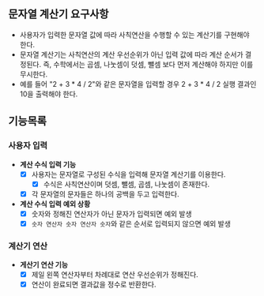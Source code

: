 ## 문자열 계산기 요구사항
- 사용자가 입력한 문자열 값에 따라 사칙연산을 수행할 수 있는 계산기를 구현해야 한다.
- 문자열 계산기는 사칙연산의 계산 우선순위가 아닌 입력 값에 따라 계산 순서가 결정된다. 
  즉, 수학에서는 곱셈, 나눗셈이 덧셈, 뺄셈 보다 먼저 계산해야 하지만 이를 무시한다.
- 예를 들어 "2 + 3 * 4 / 2"와 같은 문자열을 입력할 경우 2 + 3 * 4 / 2 실행 결과인 10을 출력해야 한다.

## 기능목록
### 사용자 입력
- **계산 수식 입력 기능**
  - [x] 사용자는 문자열로 구성된 수식을 입력해 문자열 계산기를 이용한다.
    - [x] 수식은 사칙연산이며 덧셈, 뺄셈, 곱셈, 나눗셈이 존재한다.
  - [x] 각 문자열의 문자들은 하나의 공백을 두고 입력한다.

- **계산 수식 입력 예외 상황**
  - [x] 숫자와 정해진 연산자가 아닌 문자가 입력되면 예외 발생
  - [x] `숫자 연산자 숫자 연산자 숫자`와 같은 순서로 입력되지 않으면 예외 발생

### 계산기 연산
- **게산기 연산 기능**
  - [x] 제일 왼쪽 연산자부터 차례대로 연산 우선순위가 정해진다.
  - [x] 연산이 완료되면 결과값을 정수로 반환한다.